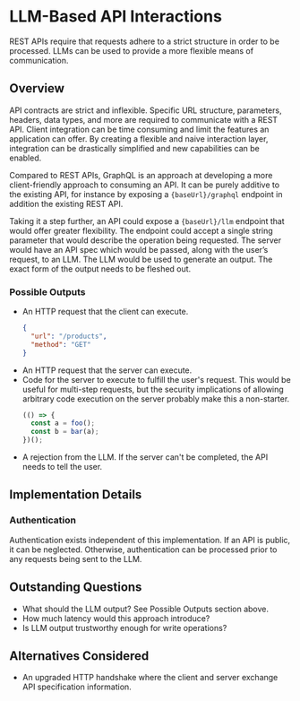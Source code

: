 # LLM-Based API Interactions
REST APIs require that requests adhere to a strict structure in order to be processed. LLMs can be used to provide a more flexible means of communication. 

## Overview
API contracts are strict and inflexible. Specific URL structure, parameters, headers, data types, and more are required to communicate with a REST API. Client integration can be time consuming and limit the features an application can offer. By creating a flexible and naive interaction layer, integration can be drastically simplified and new capabilities can be enabled.

Compared to REST APIs, GraphQL is an approach at developing a more client-friendly approach to consuming an API. It can be purely additive to the existing API, for instance by exposing a `{baseUrl}/graphql` endpoint in addition the existing REST API.

Taking it a step further, an API could expose a `{baseUrl}/llm` endpoint that would offer greater flexibility. The endpoint could accept a single string parameter that would describe the operation being requested. The server would have an API spec which would be passed, along with the user’s request, to an LLM. The LLM would be used to generate an output. The exact form of the output needs to be fleshed out.

### Possible Outputs
- An HTTP request that the client can execute.
  ```json
  {
    "url": "/products",
    "method": "GET"
  }
  ```
- An HTTP request that the server can execute.
- Code for the server to execute to fulfill the user's request. This would be useful for multi-step requests, but the security implications of allowing arbitrary code execution on the server probably make this a non-starter.
  ```typescript
  (() => {
    const a = foo();
    const b = bar(a);
  })();
  ```
- A rejection from the LLM. If the server can't be completed, the API needs to tell the user.

## Implementation Details

### Authentication
Authentication exists independent of this implementation. If an API is public, it can be neglected. Otherwise, authentication can be processed prior to any requests being sent to the LLM.

## Outstanding Questions
- What should the LLM output? See Possible Outputs section above.
- How much latency would this approach introduce?
- Is LLM output trustworthy enough for write operations?

## Alternatives Considered
- An upgraded HTTP handshake where the client and server exchange API specification information.
